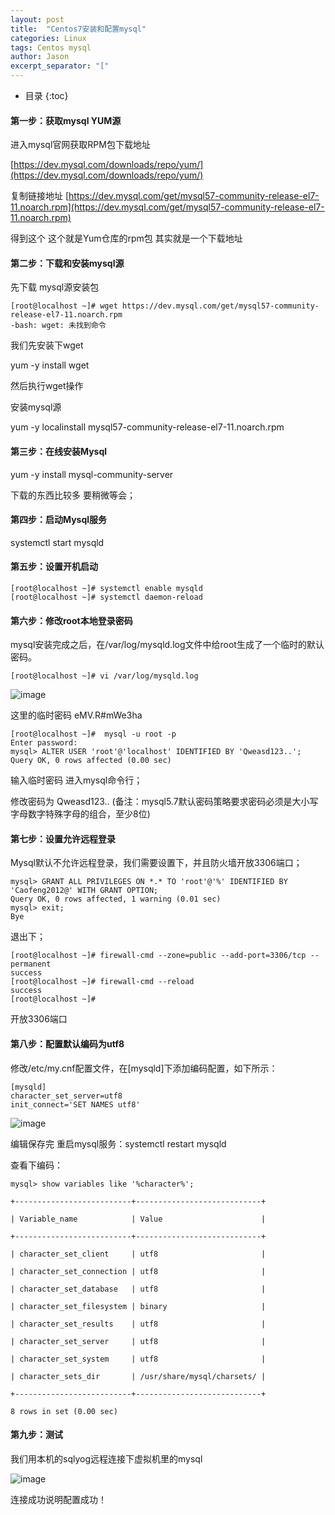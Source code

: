 ```yaml
---
layout: post
title:  "Centos7安装和配置mysql"
categories: Linux
tags: Centos mysql
author: Jason
excerpt_separator: "["
---
```


* 目录
{:toc}

#### 第一步：获取mysql YUM源

进入mysql官网获取RPM包下载地址

[https://dev.mysql.com/downloads/repo/yum/](https://dev.mysql.com/downloads/repo/yum/)

复制链接地址 [https://dev.mysql.com/get/mysql57-community-release-el7-11.noarch.rpm](https://dev.mysql.com/get/mysql57-community-release-el7-11.noarch.rpm)

得到这个  这个就是Yum仓库的rpm包 其实就是一个下载地址

#### 第二步：下载和安装mysql源

先下载 mysql源安装包
```
[root@localhost ~]# wget https://dev.mysql.com/get/mysql57-community-release-el7-11.noarch.rpm
-bash: wget: 未找到命令
```

我们先安装下wget 

yum -y install wget

然后执行wget操作

安装mysql源

yum -y localinstall mysql57-community-release-el7-11.noarch.rpm 

#### 第三步：在线安装Mysql

yum -y install mysql-community-server

下载的东西比较多 要稍微等会；

#### 第四步：启动Mysql服务

systemctl start mysqld

#### 第五步：设置开机启动

```
[root@localhost ~]# systemctl enable mysqld
[root@localhost ~]# systemctl daemon-reload
```

#### 第六步：修改root本地登录密码

mysql安装完成之后，在/var/log/mysqld.log文件中给root生成了一个临时的默认密码。

```
[root@localhost ~]# vi /var/log/mysqld.log
```

![image](http://blog.java1234.com/static/userImages/20170628/1498651354184045539.jpg)

这里的临时密码 eMV.R#mWe3ha

```
[root@localhost ~]#  mysql -u root -p
Enter password: 
mysql> ALTER USER 'root'@'localhost' IDENTIFIED BY 'Qweasd123..';
Query OK, 0 rows affected (0.00 sec)
```
输入临时密码 进入mysql命令行；

修改密码为 Qweasd123.. (备注：mysql5.7默认密码策略要求密码必须是大小写字母数字特殊字母的组合，至少8位) 

#### 第七步：设置允许远程登录

Mysql默认不允许远程登录，我们需要设置下，并且防火墙开放3306端口；

```
mysql> GRANT ALL PRIVILEGES ON *.* TO 'root'@'%' IDENTIFIED BY 'Caofeng2012@' WITH GRANT OPTION;
Query OK, 0 rows affected, 1 warning (0.01 sec)
mysql> exit;
Bye
```

退出下；

```
[root@localhost ~]# firewall-cmd --zone=public --add-port=3306/tcp --permanent
success
[root@localhost ~]# firewall-cmd --reload
success
[root@localhost ~]# 
```

开放3306端口

#### 第八步：配置默认编码为utf8

修改/etc/my.cnf配置文件，在[mysqld]下添加编码配置，如下所示：

```
[mysqld]
character_set_server=utf8
init_connect='SET NAMES utf8'
```

![image](http://blog.java1234.com/static/userImages/20170628/1498652458247065667.jpg)

编辑保存完 重启mysql服务：systemctl restart mysqld

查看下编码：

```
mysql> show variables like '%character%';

+--------------------------+----------------------------+

| Variable_name            | Value                      |

+--------------------------+----------------------------+

| character_set_client     | utf8                       |

| character_set_connection | utf8                       |

| character_set_database   | utf8                       |

| character_set_filesystem | binary                     |

| character_set_results    | utf8                       |

| character_set_server     | utf8                       |

| character_set_system     | utf8                       |

| character_sets_dir       | /usr/share/mysql/charsets/ |

+--------------------------+----------------------------+

8 rows in set (0.00 sec)
```

#### 第九步：测试

我们用本机的sqlyog远程连接下虚拟机里的mysql

![image](http://blog.java1234.com/static/userImages/20170628/1498652850231001945.jpg)

连接成功说明配置成功！




